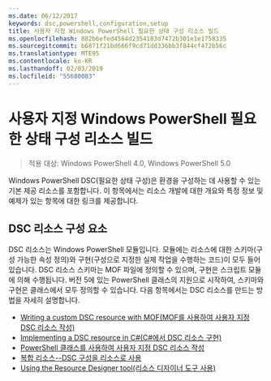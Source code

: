```yaml
---
ms.date: 06/12/2017
keywords: dsc,powershell,configuration,setup
title: 사용자 지정 Windows PowerShell 필요한 상태 구성 리소스 빌드
ms.openlocfilehash: 882b6efed4564d2354183d7472b301e1e1758335
ms.sourcegitcommit: b6871f21bd666f9cd71dd336bb3f844cf472b56c
ms.translationtype: MTE95
ms.contentlocale: ko-KR
ms.lasthandoff: 02/03/2019
ms.locfileid: "55680083"
---
```

# <a name="build-custom-windows-powershell-desired-state-configuration-resources"></a>사용자 지정 Windows PowerShell 필요한 상태 구성 리소스 빌드

> 적용 대상: Windows PowerShell 4.0, Windows PowerShell 5.0

Windows PowerShell DSC(필요한 상태 구성)은 환경을 구성하는 데 사용할 수 있는 기본 제공 리소스를 포함합니다. 이 항목에서는 리소스 개발에 대한 개요와 특정 정보 및 예제가 있는 항목에 대한 링크를 제공합니다.

## <a name="dsc-resource-components"></a>DSC 리소스 구성 요소

DSC 리소스는 Windows PowerShell 모듈입니다. 모듈에는 리소스에 대한 스키마(구성 가능한 속성 정의)와 구현(구성으로 지정한 실제 작업을 수행하는 코드)이 모두 들어 있습니다. DSC 리소스 스키마는 MOF 파일에 정의할 수 있으며, 구현은 스크립트 모듈에 의해 수행됩니다. 버전 5에 있는 PowerShell 클래스의 지원으로 시작하여, 스키마와 구현은 클래스에서 모두 정의할 수 있습니다. 다음 항목에서는 DSC 리소스를 만드는 방법을 자세히 설명합니다.

* [Writing a custom DSC resource with MOF(MOF를 사용하여 사용자 지정 DSC 리소스 작성)](authoringResourceMOF.md)
* [Implementing a DSC resource in C#(C#에서 DSC 리소스 구현)](authoringResourceMofCS.md)
* [PowerShell 클래스를 사용하여 사용자 지정 DSC 리소스 작성](authoringResourceClass.md)
* [복합 리소스--DSC 구성을 리소스로 사용](authoringResourceComposite.md)
* [Using the Resource Designer tool(리소스 디자이너 도구 사용)](../authoringResourceMofDesigner.md)
